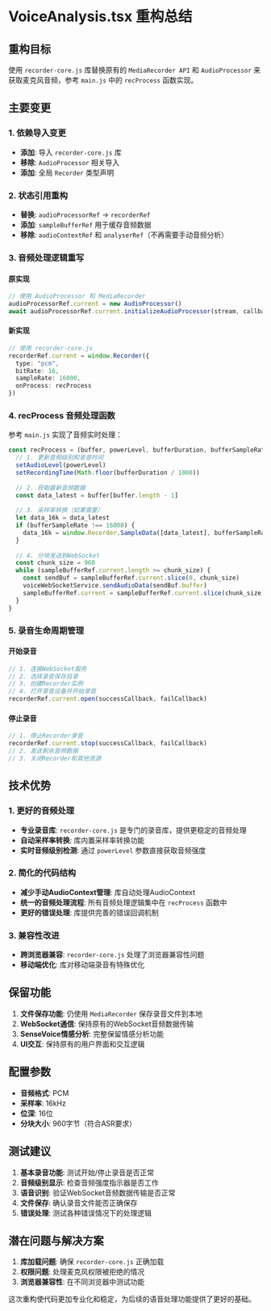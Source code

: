 # VoiceAnalysis.tsx 重构总结

## 重构目标
使用 `recorder-core.js` 库替换原有的 `MediaRecorder API` 和 `AudioProcessor` 来获取麦克风音频，参考 `main.js` 中的 `recProcess` 函数实现。

## 主要变更

### 1. 依赖导入变更
- **添加**: 导入 `recorder-core.js` 库
- **移除**: `AudioProcessor` 相关导入
- **添加**: 全局 `Recorder` 类型声明

### 2. 状态引用重构
- **替换**: `audioProcessorRef` → `recorderRef`
- **添加**: `sampleBufferRef` 用于缓存音频数据
- **移除**: `audioContextRef` 和 `analyserRef`（不再需要手动音频分析）

### 3. 音频处理逻辑重写

#### 原实现
```typescript
// 使用 AudioProcessor 和 MediaRecorder
audioProcessorRef.current = new AudioProcessor()
await audioProcessorRef.current.initializeAudioProcessor(stream, callback)
```

#### 新实现
```typescript
// 使用 recorder-core.js
recorderRef.current = window.Recorder({
  type: "pcm",
  bitRate: 16,
  sampleRate: 16000,
  onProcess: recProcess
})
```

### 4. recProcess 音频处理函数
参考 `main.js` 实现了音频实时处理：

```typescript
const recProcess = (buffer, powerLevel, bufferDuration, bufferSampleRate) => {
  // 1. 更新音频级别和录音时间
  setAudioLevel(powerLevel)
  setRecordingTime(Math.floor(bufferDuration / 1000))
  
  // 2. 获取最新音频数据
  const data_latest = buffer[buffer.length - 1]
  
  // 3. 采样率转换（如果需要）
  let data_16k = data_latest
  if (bufferSampleRate !== 16000) {
    data_16k = window.Recorder.SampleData([data_latest], bufferSampleRate, 16000).data
  }
  
  // 4. 分块发送到WebSocket
  const chunk_size = 960
  while (sampleBufferRef.current.length >= chunk_size) {
    const sendBuf = sampleBufferRef.current.slice(0, chunk_size)
    voiceWebSocketService.sendAudioData(sendBuf.buffer)
    sampleBufferRef.current = sampleBufferRef.current.slice(chunk_size)
  }
}
```

### 5. 录音生命周期管理

#### 开始录音
```typescript
// 1. 连接WebSocket服务
// 2. 选择录音保存目录
// 3. 创建Recorder实例
// 4. 打开录音设备并开始录音
recorderRef.current.open(successCallback, failCallback)
```

#### 停止录音
```typescript
// 1. 停止Recorder录音
recorderRef.current.stop(successCallback, failCallback)
// 2. 发送剩余音频数据
// 3. 关闭Recorder和其他资源
```

## 技术优势

### 1. 更好的音频处理
- **专业录音库**: `recorder-core.js` 是专门的录音库，提供更稳定的音频处理
- **自动采样率转换**: 库内置采样率转换功能
- **实时音频级别检测**: 通过 `powerLevel` 参数直接获取音频强度

### 2. 简化的代码结构
- **减少手动AudioContext管理**: 库自动处理AudioContext
- **统一的音频处理流程**: 所有音频处理逻辑集中在 `recProcess` 函数中
- **更好的错误处理**: 库提供完善的错误回调机制

### 3. 兼容性改进
- **跨浏览器兼容**: `recorder-core.js` 处理了浏览器兼容性问题
- **移动端优化**: 库对移动端录音有特殊优化

## 保留功能

1. **文件保存功能**: 仍使用 `MediaRecorder` 保存录音文件到本地
2. **WebSocket通信**: 保持原有的WebSocket音频数据传输
3. **SenseVoice情感分析**: 完整保留情感分析功能
4. **UI交互**: 保持原有的用户界面和交互逻辑

## 配置参数

- **音频格式**: PCM
- **采样率**: 16kHz
- **位深**: 16位
- **分块大小**: 960字节（符合ASR要求）

## 测试建议

1. **基本录音功能**: 测试开始/停止录音是否正常
2. **音频级别显示**: 检查音频强度指示器是否工作
3. **语音识别**: 验证WebSocket音频数据传输是否正常
4. **文件保存**: 确认录音文件能否正确保存
5. **错误处理**: 测试各种错误情况下的处理逻辑

## 潜在问题与解决方案

1. **库加载问题**: 确保 `recorder-core.js` 正确加载
2. **权限问题**: 处理麦克风权限被拒绝的情况
3. **浏览器兼容性**: 在不同浏览器中测试功能

这次重构使代码更加专业化和稳定，为后续的语音处理功能提供了更好的基础。
